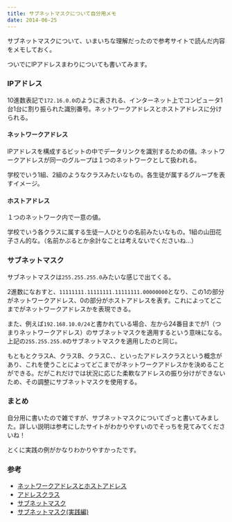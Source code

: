 ```yaml
---
title: サブネットマスクについて自分用メモ
date: 2014-06-25
---
```


サブネットマスクについて、いまいちな理解だったので参考サイトで読んだ内容をメモしておく。

ついでにIPアドレスまわりについても書いてみます。

### IPアドレス
10進数表記で`172.16.0.0`のように表される、インターネット上でコンピュータ1台1台に割り振られた識別番号。ネットワークアドレスとホストアドレスに分けられる。

#### ネットワークアドレス
IPアドレスを構成するビットの中でデータリンクを識別するための値。ネットワークアドレスが同一のグループは１つのネットワークとして扱われる。

学校でいう1組、2組のようなクラスみたいなもの。各生徒が属するグループを表すイメージ。

#### ホストアドレス
１つのネットワーク内で一意の値。

学校でいう各クラスに属する生徒一人ひとりの名前みたいなもの。1組の山田花子さん的な。（名前かぶるとか余計なことは考えないでくださいね…）


### サブネットマスク
サブネットマスクは`255.255.255.0`みたいな感じで出てくる。

2進数になおすと、`11111111.11111111.11111111.00000000`となり、この1の部分がネットワークアドレス、0の部分がホストアドレスを表す。これによってどこまでがネットワークアドレスかを表現できる。

また、例えば`192.168.10.0/24`と書かれている場合、左から24番目までが1（つまりネットワークアドレス）のサブネットマスクを適用するという意味になる。上記の`255.255.255.0`のサブネットマスクを適用したのと同じ。

もともとクラスA、クラスB、クラスC、、といったアドレスクラスという概念があり、これを使うことによってどこまでがネットワークアドレスかを決めることができる。だがこれだけでは状況に応じた柔軟なアドレスの振り分けができないため、その調整にサブネットマスクを使用する。

### まとめ
自分用に書いたので雑ですが、サブネットマスクについてざっと書いてみました。詳しい説明は参考にしたサイトがわかりやすいのでそっちを見てみてくださいね！

とくに実践の例がかなりわかりやすかったです。

### 参考
- [ネットワークアドレスとホストアドレス](http://www.itbook.info/study/p54.html)
- [アドレスクラス](http://www.itbook.info/study/p55.html)
- [サブネットマスク](http://www.itbook.info/study/p56.html)
- [サブネットマスク(実践編)](http://www.itbook.info/study/p58.html)
